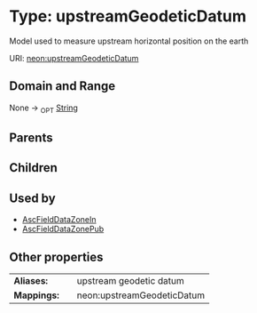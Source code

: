 
# Type: upstreamGeodeticDatum


Model used to measure upstream horizontal position on the earth

URI: [neon:upstreamGeodeticDatum](https://data.neonscience.org/upstreamGeodeticDatum)


## Domain and Range

None ->  <sub>OPT</sub> [String](types/String.md)

## Parents


## Children


## Used by

 * [AscFieldDataZoneIn](AscFieldDataZoneIn.md)
 * [AscFieldDataZonePub](AscFieldDataZonePub.md)

## Other properties

|  |  |  |
| --- | --- | --- |
| **Aliases:** | | upstream geodetic datum |
| **Mappings:** | | neon:upstreamGeodeticDatum |

